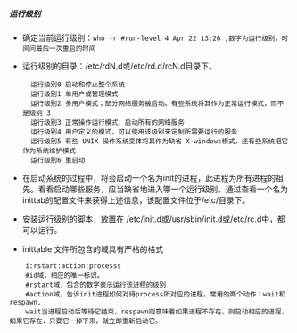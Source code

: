 ##### 运行级别

- 确定当前运行级别：`who -r #run-level 4 Apr 22 13:26 ,数字为运行级别，时间问最后一次重启的时间`
- 运行级别的目录：/etc/rdN.d或/etc/rd.d/rcN.d目录下。

        运行级别0 启动和停止整个系统
        运行级别1 单用户或管理模式
        运行级别2 多用户模式；部分网络服务被启动。有些系统将其作为正常运行模式，而不是级别 3
        运行级别3 正常操作运行模式，启动所有的网络服务
        运行级别4 用户定义的模式，可以使用该级别来定制所需要运行的服务
        运行级别5 有些 UNIX 操作系统变体将其作为缺省 X-windows模式，还有些系统把它作为系统维护模式
        运行级别6 重启动
        
- 在启动系统的过程中，将会启动一个名为init的进程，此进程为所有进程的祖先。看看启动哪些服务，应当缺省地进入哪一个运行级别。通过查看一个名为inittab的配置文件来获得上述信息，该配置文件位于/etc/目录下。

- 安装运行级别的脚本，放置在 /etc/init.d或/usr/sbin/init.d或/etc/rc.d中，都可以运行。

- inittable 文件所包含的域具有严格的格式
```angular2html
    i:rstart:action:processs
    #id域，相应的唯一标识。
    #rstart域，包含的数字表示运行该进程的级别
    #action域，告诉init进程如何对待process所对应的进程。常用的两个动作：wait和respawn.
    wait当进程启动后等待它结束，respawn则意味着如果进程不存在，则启动相应的进程，如果它存在，只要它一掉下来，就立即重新启动它。
```